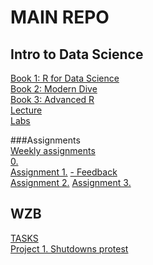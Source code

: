 # MAIN REPO
## Intro to Data Science
[Book 1: R for Data Science](https://adv-r.hadley.nz/)\
[Book 2: Modern Dive](https://moderndive.com/)\
[Book 3: Advanced R](https://adv-r.hadley.nz/)\
[Lecture](https://github.com/Milton0215/lectures)\
[Labs](https://github.com/Milton0215/labs)

###Assignments\
[Weekly assignments](https://github.com/Milton0215/assignments)\
[0.](https://github.com/intro-to-data-science-23/assignment-0-Milton0215)\
[Assignment 1.](https://github.com/intro-to-data-science-23/assignment-1-Milton0215) [ - Feedback](https://github.com/intro-to-data-science-23/assignment-1-Milton0215/pull/1)\
[Assignment 2.](https://github.com/intro-to-data-science-23/assignment-2-Milton0215)
[Assignment 3.]()

## WZB
[TASKS](https://github.com/wzb-ipi/tasks)\
[Project 1. Shutdowns protest](https://github.com/ekromark/shutdowns_protest)
